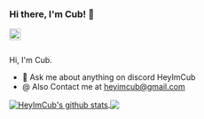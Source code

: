 ### Hi there, I'm Cub! 👋


<a href="https://discord.gg/wSSvfrxbGA">
  <img align="left" alt="HeyImCub's Discord" width="21px" src="https://raw.githubusercontent.com/anuraghazra/anuraghazra/master/assets/discord-round.svg" />
</a>

<br />
<br />

Hi, I'm Cub.



- 💬 Ask me about anything on discord HeyImCub
- @  Also Contact me at heyimcub@gmail.com
   

<!--- 
  if you have forked this to use on your profile, 
  Change the `github-readme-stats.anuraghazra1.vercel.app` to `github-readme-stats.vercel.app` 
--->

<!-- Change the `github-readme-stats.anuraghazra1.vercel.app` to `github-readme-stats.vercel.app`  -->



<a href="https://github.com/anuraghazra/github-readme-stats">
  <img align="center" src="https://github-readme-stats.vercel.app/api?username=heyimcub&show_icons=true&include_all_commits=true&theme=material-palenight" alt="HeyImCub's github stats" />
</a>
<a href="https://github.com/anuraghazra/github-readme-stats">
  <!-- Change the `github-readme-stats.anuraghazra1.vercel.app` to `github-readme-stats.vercel.app`  -->
  <img align="center" src="https://github-readme-stats.vercel.app/api/top-langs/?username=heyimcub&layout=compact&theme=material-palenight" />
</a>


